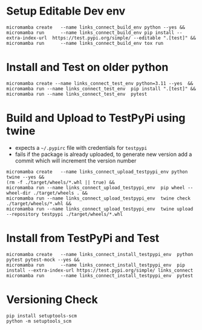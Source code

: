 


# Setup Editable Dev env
```shell
micromamba create   --name links_connect_build_env python --yes &&
micromamba run      --name links_connect_build_env pip install --extra-index-url  https://test.pypi.org/simple/ --editable ".[test]" &&
micromamba run      --name links_connect_build_env tox run
```

# Install and Test on older python
```shell
micromamba create --name links_connect_test_env python=3.11 --yes  &&
micromamba run --name links_connect_test_env  pip install ".[test]" &&
micromamba run --name links_connect_test_env  pytest
```

# Build and Upload to TestPyPi using twine
* expects a `~/.pypirc` file with credentials for `testpypi` 
*  fails if the package is already uploaded, to generate new version add a commit which will increment the version number
```shell
micromamba create   --name links_connect_upload_testpypi_env python twine --yes &&
(rm -f ./target/wheels/*.whl || true) &&
micromamba run --name links_connect_upload_testpypi_env  pip wheel --wheel-dir ./target/wheels . &&
micromamba run --name links_connect_upload_testpypi_env  twine check ./target/wheels/*.whl &&
micromamba run --name links_connect_upload_testpypi_env  twine upload --repository testpypi ./target/wheels/*.whl
```

# Install from TestPyPi and Test
```shell
micromamba create   --name links_connect_install_testpypi_env  python pytest pytest-mock --yes &&
micromamba run      --name links_connect_install_testpypi_env  pip install --extra-index-url https://test.pypi.org/simple/ links_connect
micromamba run      --name links_connect_install_testpypi_env  pytest
```


# Versioning Check
```shell
pip install setuptools-scm
python -m setuptools_scm
```
